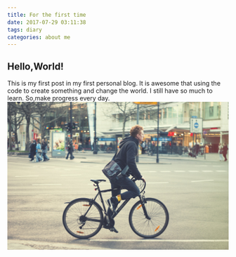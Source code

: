 ```yaml
---
title: For the first time
date: 2017-07-29 03:11:38
tags: diary
categories: about me
---
```

  ## Hello,World!
This is my first post in my first personal blog.
It is awesome that using the code to create something and change the world.
I still have so much to learn.
So,make progress every day.
![Jordi001](/img/Jordi001.jpg)